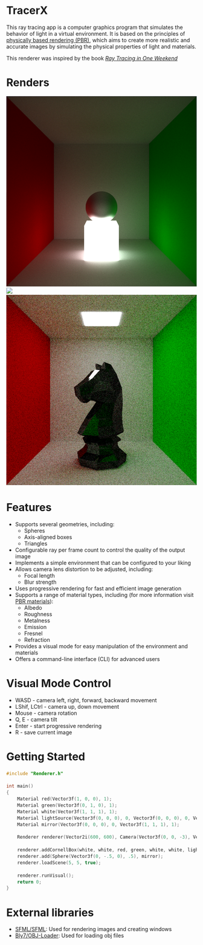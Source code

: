 # TracerX

This ray tracing app is a computer graphics program that simulates the behavior of light in a virtual environment. It is based on the principles of [physically based rendering (PBR)]((https://learn.microsoft.com/en-us/azure/remote-rendering/overview/features/pbr-materials)), which aims to create more realistic and accurate images by simulating the physical properties of light and materials.

This renderer was inspired by the book [_Ray Tracing in One Weekend_](https://raytracing.github.io/books/RayTracingInOneWeekend.html)

# Renders
![](img/image0.png)
![](img/image1.png)
![](img/image2.png)

# Features
- Supports several geometries, including:
    - Spheres
    - Axis-aligned boxes
    - Triangles
- Configurable ray per frame count to control the quality of the output image
- Implements a simple environment that can be configured to your liking
- Allows camera lens distortion to be adjusted, including:
    - Focal length
    - Blur strength
- Uses progressive rendering for fast and efficient image generation
- Supports a range of material types, including (for more information visit [PBR materials](https://learn.microsoft.com/en-us/azure/remote-rendering/overview/features/pbr-materials)):
    - Albedo
    - Roughness
    - Metalness
    - Emission
    - Fresnel
    - Refraction
- Provides a visual mode for easy manipulation of the environment and materials
- Offers a command-line interface (CLI) for advanced users

# Visual Mode Control
- WASD - camera left, right, forward, backward movement
- LShif, LCtrl - camera up, down movement
- Mouse - camera rotation
- Q, E - camera tilt
- Enter - start progressive rendering
- R - save current image

# Getting Started
```c++
#include "Renderer.h"

int main()
{
    Material red(Vector3f(1, 0, 0), 1);
    Material green(Vector3f(0, 1, 0), 1);
    Material white(Vector3f(1, 1, 1), 1);
    Material lightSource(Vector3f(0, 0, 0), 0, Vector3f(0, 0, 0), 0, Vector3f(1, 1, 1), 5);
    Material mirror(Vector3f(0, 0, 0), 0, Vector3f(1, 1, 1), 1);

    Renderer renderer(Vector2i(600, 600), Camera(Vector3f(0, 0, -3), Vector3f(0, 0, 1), Vector3f(0, 1, 0), 3, .005f));
    
    renderer.addCornellBox(white, white, red, green, white, white, lightSource);
    renderer.add(Sphere(Vector3f(0, -.5, 0), .5), mirror);
    renderer.loadScene(5, 5, true);

    renderer.runVisual();
    return 0;
}
```

# External libraries
- [SFML/SFML](https://github.com/SFML/SFML): Used for rendering images and creating windows
- [Bly7/OBJ-Loader](https://github.com/Bly7/OBJ-Loader): Used for loading obj files